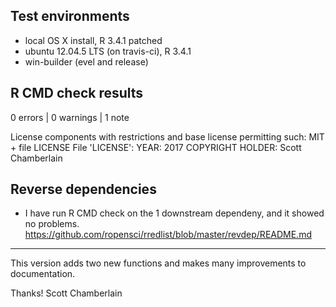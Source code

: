 ## Test environments

* local OS X install, R 3.4.1 patched
* ubuntu 12.04.5 LTS (on travis-ci), R 3.4.1
* win-builder (evel and release)

## R CMD check results

0 errors | 0 warnings | 1 note

License components with restrictions and base license permitting such:
   MIT + file LICENSE
 File 'LICENSE':
   YEAR: 2017
   COPYRIGHT HOLDER: Scott Chamberlain

## Reverse dependencies

* I have run R CMD check on the 1 downstream dependeny, and 
it showed no problems.
<https://github.com/ropensci/rredlist/blob/master/revdep/README.md>

---

This version adds two new functions and makes many improvements to 
documentation.

Thanks! 
Scott Chamberlain
